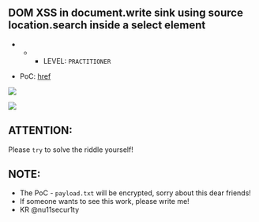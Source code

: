 ## DOM XSS in document.write sink using source location.search inside a select element

- - - LEVEL: `PRACTITIONER`

- PoC: [href](https://streamable.com/qsd7nx)

![](https://github.com/nu11secur1ty/PortSwigger-Web-Security-Academy/blob/main/Cross-site-scripting/Lab-10/Docs/Screenshot%202022-04-14%20134303.png)

![](https://github.com/nu11secur1ty/PortSwigger-Web-Security-Academy/blob/main/Cross-site-scripting/Lab-10/Docs/Screenshot%202022-04-14%20134303.png)

## ATTENTION:
Please `try` to solve the riddle yourself!

## NOTE:
- The PoC - `payload.txt` will be encrypted, sorry about this dear friends! 
- If someone wants to see this work, please write me!
- KR @nu11secur1ty
